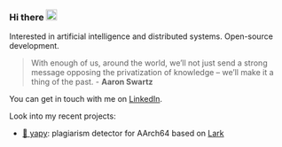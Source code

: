 ### Hi there <img src="https://raw.githubusercontent.com/iampavangandhi/iampavangandhi/master/gifs/Hi.gif" width="20px"></h2>

Interested in artificial intelligence and distributed systems. Open-source development.

> With enough of us, around the world, we’ll not just send a strong message opposing the privatization of knowledge – we’ll make it a thing of the past. - **Aaron Swartz**

You can get in touch with me on [LinkedIn](https://www.linkedin.com/in/luis-tavares18/).

Look into my recent projects:

- [🐍 yapy](https://github.com/luist18/yapy-arm64): plagiarism detector for AArch64 based on [Lark](https://github.com/lark-parser/lark)


<!--
**luist18/luist18** is a ✨ _special_ ✨ repository because its `README.md` (this file) appears on your GitHub profile.

Here are some ideas to get you started:

- 🔭 I’m currently working on ...
- 🌱 I’m currently learning ...
- 👯 I’m looking to collaborate on ...
- 🤔 I’m looking for help with ...
- 💬 Ask me about ...
- 📫 How to reach me: ...
- 😄 Pronouns: ...
- ⚡ Fun fact: ...
-->
